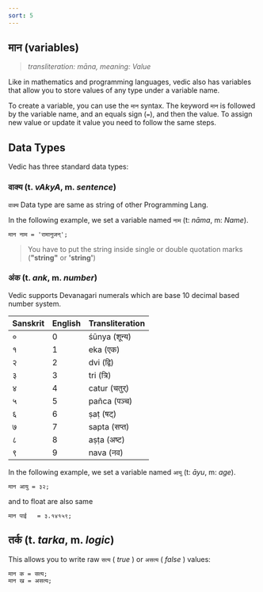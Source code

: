 ```yaml
---
sort: 5
---
```


## मान (variables)

>_transliteration: māna, meaning: Value_

Like in mathematics and programming languages, vedic also has variables that allow
you to store values of any type under a variable name.

To create a variable, you can use the `मान` syntax. The keyword `मान` is followed by the variable name, and an equals sign (`=`), and then the value. To assign new value or update it value you need to follow the same steps.


## Data Types

Vedic has three standard data types:

### वाक्य (t. _vAkyA_, m. _sentence_) 

`वाक्य` Data type are same as string of other Programming Lang.

In the following example, we set a variable named `नाम` (t: _nāma_, m: _Name_).

```vedic
मान नाम = 'रामानुजन्';
```

> You have to put the string inside single or double quotation marks (**"string"** or **'string'**)

### अंक (t. _ank_, m. _number_)

Vedic supports Devanagari numerals which are base 10 decimal based number system. 

| **Sanskrit** | **English** | **Transliteration** | 
|---|---|---|
| ०	| 0	| śūnya (शून्य)	|
| १	| 1	| eka (एक) |
| २	| 2	| dvi (द्वि) |
| ३	| 3	| tri (त्रि)	 |
| ४	| 4	| catur (चतुर्)	|
| ५	| 5	| pañca (पञ्च)	|
| ६	| 6	| ṣaṭ (षट्)	|
| ७	| 7	| sapta (सप्त)	|
| ८	| 8	| aṣṭa (अष्ट)	|
| ९	| 9	| nava (नव) |

In the following example, we set a variable named `आयु` (t: _āyu_, m: _age_).

```vedic
मान आयु = ३२;
```

and to float are also same

```vedic
मान पाई   = ३.१४१५९;
```

## तर्क (t. _tarka_, m.  _logic_)	

This allows you to write raw `सत्य` ( _true_ ) or `असत्य` ( _false_ ) values:

```vedic
मान क = सत्य;
मान ख = असत्य;
```
